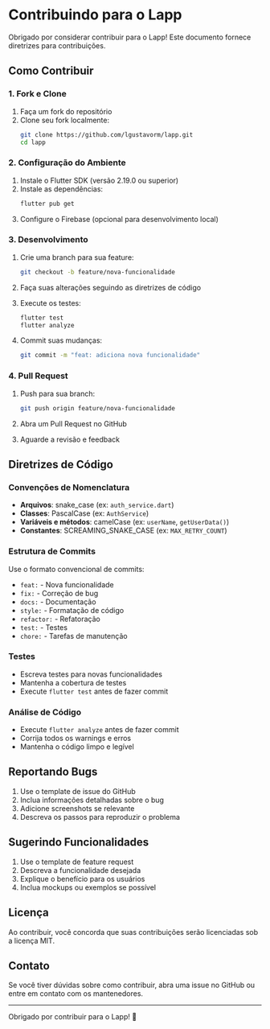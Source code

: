 # Contribuindo para o Lapp

Obrigado por considerar contribuir para o Lapp! Este documento fornece diretrizes para contribuições.

## Como Contribuir

### 1. Fork e Clone

1. Faça um fork do repositório
2. Clone seu fork localmente:
   ```bash
   git clone https://github.com/lgustavorm/lapp.git
   cd lapp
   ```

### 2. Configuração do Ambiente

1. Instale o Flutter SDK (versão 2.19.0 ou superior)
2. Instale as dependências:
   ```bash
   flutter pub get
   ```
3. Configure o Firebase (opcional para desenvolvimento local)

### 3. Desenvolvimento

1. Crie uma branch para sua feature:

   ```bash
   git checkout -b feature/nova-funcionalidade
   ```

2. Faça suas alterações seguindo as diretrizes de código

3. Execute os testes:

   ```bash
   flutter test
   flutter analyze
   ```

4. Commit suas mudanças:
   ```bash
   git commit -m "feat: adiciona nova funcionalidade"
   ```

### 4. Pull Request

1. Push para sua branch:

   ```bash
   git push origin feature/nova-funcionalidade
   ```

2. Abra um Pull Request no GitHub

3. Aguarde a revisão e feedback

## Diretrizes de Código

### Convenções de Nomenclatura

- **Arquivos**: snake_case (ex: `auth_service.dart`)
- **Classes**: PascalCase (ex: `AuthService`)
- **Variáveis e métodos**: camelCase (ex: `userName`, `getUserData()`)
- **Constantes**: SCREAMING_SNAKE_CASE (ex: `MAX_RETRY_COUNT`)

### Estrutura de Commits

Use o formato convencional de commits:

- `feat:` - Nova funcionalidade
- `fix:` - Correção de bug
- `docs:` - Documentação
- `style:` - Formatação de código
- `refactor:` - Refatoração
- `test:` - Testes
- `chore:` - Tarefas de manutenção

### Testes

- Escreva testes para novas funcionalidades
- Mantenha a cobertura de testes
- Execute `flutter test` antes de fazer commit

### Análise de Código

- Execute `flutter analyze` antes de fazer commit
- Corrija todos os warnings e erros
- Mantenha o código limpo e legível

## Reportando Bugs

1. Use o template de issue do GitHub
2. Inclua informações detalhadas sobre o bug
3. Adicione screenshots se relevante
4. Descreva os passos para reproduzir o problema

## Sugerindo Funcionalidades

1. Use o template de feature request
2. Descreva a funcionalidade desejada
3. Explique o benefício para os usuários
4. Inclua mockups ou exemplos se possível

## Licença

Ao contribuir, você concorda que suas contribuições serão licenciadas sob a licença MIT.

## Contato

Se você tiver dúvidas sobre como contribuir, abra uma issue no GitHub ou entre em contato com os mantenedores.

---

Obrigado por contribuir para o Lapp! 🏁
